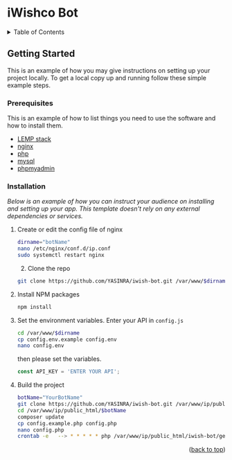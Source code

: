 # iWishco Bot

<!-- TABLE OF CONTENTS -->
<details>
  <summary>Table of Contents</summary>
  <ol>
    <li>
      <a href="#getting-started">Getting Started</a>
      <ul>
        <li><a href="#prerequisites">Prerequisites</a></li>
        <li><a href="#installation">Installation</a></li>
      </ul>
    </li>
  </ol>
</details>

<!-- GETTING STARTED -->
## Getting Started

This is an example of how you may give instructions on setting up your project locally.
To get a local copy up and running follow these simple example steps.

### Prerequisites

This is an example of how to list things you need to use the software and how to install them.

* [LEMP stack](https://www.digitalocean.com/community/tutorials/how-to-install-linux-nginx-mysql-php-lemp-stack-on-ubuntu-20-04)
* [nginx](https://www.digitalocean.com/community/tutorials/how-to-install-nginx-on-ubuntu-20-04)
* [php](https://www.digitalocean.com/community/tutorials/how-to-install-php-8-1-and-set-up-a-local-development-environment-on-ubuntu-22-04)
* [mysql](https://www.digitalocean.com/community/tutorials/how-to-install-mysql-on-ubuntu-22-04)
* [phpmyadmin](https://www.digitalocean.com/community/tutorials/how-to-install-and-secure-phpmyadmin-on-ubuntu-20-04)

### Installation

_Below is an example of how you can instruct your audience on installing and setting up your app. This template doesn't rely on any external dependencies or services._

1. Create or edit the config file of nginx
   ```sh
   dirname="botName"
   nano /etc/nginx/conf.d/ip.conf
   sudo systemctl restart nginx
   ```
   2. Clone the repo
   ```sh
   git clone https://github.com/YASINRA/iwish-bot.git /var/www/$dirname
   ```
3. Install NPM packages
   ```sh
   npm install
   ```
4. Set the environment variables. Enter your API in `config.js`
   ```sh
   cd /var/www/$dirname
   cp config.env.example config.env
   nano config.env
   ```
   then please set the variables.
   ```js
   const API_KEY = 'ENTER YOUR API';
   ```
5. Build the project
   ```sh
   botName="YourBotName"
   git clone https://github.com/YASINRA/iwish-bot.git /var/www/ip/public_html/$botName
   cd /var/www/ip/public_html/$botName
   composer update
   cp config.example.php config.php
   nano config.php
   crontab -e   --> * * * * * php /var/www/ip/public_html/iwish-bot/getUpdatesCLI.php
   ```

<p align="right">(<a href="#readme-top">back to top</a>)</p>
